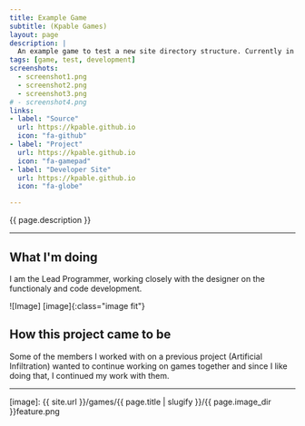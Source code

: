 ```yaml
---
title: Example Game
subtitle: (Kpable Games)
layout: page
description: |
  An example game to test a new site directory structure. Currently in development.
tags: [game, test, development]
screenshots:
  - screenshot1.png
  - screenshot2.png
  - screenshot3.png	
# - screenshot4.png	
links:
- label: "Source"
  url: https://kpable.github.io
  icon: "fa-github"
- label: "Project"
  url: https://kpable.github.io
  icon: "fa-gamepad"
- label: "Developer Site"
  url: https://kpable.github.io
  icon: "fa-globe"

---
```


<!-- Description -->
{{ page.description }}

---

## What I'm doing 

I am the Lead Programmer, working closely with the designer on the functionaly and code development.


![Image] [image]{:class="image fit"}

<!--excerpt_end-->

## How this project came to be

Some of the members I worked with on a previous project (Artificial Infiltration) wanted to continue working on games together and since I like doing that, I continued my work with them.


---


[image]: {{ site.url }}/games/{{ page.title | slugify }}/{{ page.image_dir }}feature.png